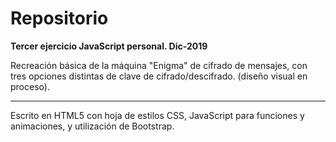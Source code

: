 # Repositorio

<b>Tercer ejercicio JavaScript personal. Dic-2019 </b>

Recreación básica de la máquina "Enigma" de cifrado de mensajes, con tres opciones distintas de clave de cifrado/descifrado.
(diseño visual en proceso).

<hr/>

Escrito en HTML5 con hoja de estilos CSS, JavaScript para funciones y animaciones, y utilización de Bootstrap.
